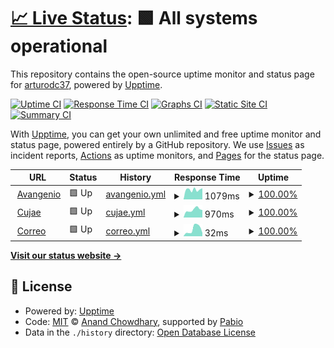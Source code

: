 # [📈 Live Status](https://arturodc37.github.io/Service-Status-Check): <!--live status--> **🟩 All systems operational**

This repository contains the open-source uptime monitor and status page for [arturodc37](https://arturodc37.github.io/Service-Status-Check), powered by [Upptime](https://github.com/upptime/upptime).

[![Uptime CI](https://github.com/arturodc37/Service-Status-Check/workflows/Uptime%20CI/badge.svg)](https://github.com/arturodc37/Service-Status-Check/actions?query=workflow%3A%22Uptime+CI%22)
[![Response Time CI](https://github.com/arturodc37/Service-Status-Check/workflows/Response%20Time%20CI/badge.svg)](https://github.com/arturodc37/Service-Status-Check/actions?query=workflow%3A%22Response+Time+CI%22)
[![Graphs CI](https://github.com/arturodc37/Service-Status-Check/workflows/Graphs%20CI/badge.svg)](https://github.com/arturodc37/Service-Status-Check/actions?query=workflow%3A%22Graphs+CI%22)
[![Static Site CI](https://github.com/arturodc37/Service-Status-Check/workflows/Static%20Site%20CI/badge.svg)](https://github.com/arturodc37/Service-Status-Check/actions?query=workflow%3A%22Static+Site+CI%22)
[![Summary CI](https://github.com/arturodc37/Service-Status-Check/workflows/Summary%20CI/badge.svg)](https://github.com/arturodc37/Service-Status-Check/actions?query=workflow%3A%22Summary+CI%22)

With [Upptime](https://upptime.js.org), you can get your own unlimited and free uptime monitor and status page, powered entirely by a GitHub repository. We use [Issues](https://github.com/arturodc37/Service-Status-Check/issues) as incident reports, [Actions](https://github.com/arturodc37/Service-Status-Check/actions) as uptime monitors, and [Pages](https://arturodc37.github.io/Service-Status-Check) for the status page.

<!--start: status pages-->
<!-- This summary is generated by Upptime (https://github.com/upptime/upptime) -->
<!-- Do not edit this manually, your changes will be overwritten -->
<!-- prettier-ignore -->
| URL | Status | History | Response Time | Uptime |
| --- | ------ | ------- | ------------- | ------ |
| <img alt="" src="https://icons.duckduckgo.com/ip3/avangenio.com.ico" height="13"> [Avangenio](https://avangenio.com) | 🟩 Up | [avangenio.yml](https://github.com/arturodc37/Service-Status-Check/commits/HEAD/history/avangenio.yml) | <details><summary><img alt="Response time graph" src="./graphs/avangenio/response-time-week.png" height="20"> 1079ms</summary><br><a href="https://arturodc37.github.io/Service-Status-Check/history/avangenio"><img alt="Response time 1033" src="https://img.shields.io/endpoint?url=https%3A%2F%2Fraw.githubusercontent.com%2Farturodc37%2FService-Status-Check%2FHEAD%2Fapi%2Favangenio%2Fresponse-time.json"></a><br><a href="https://arturodc37.github.io/Service-Status-Check/history/avangenio"><img alt="24-hour response time 1227" src="https://img.shields.io/endpoint?url=https%3A%2F%2Fraw.githubusercontent.com%2Farturodc37%2FService-Status-Check%2FHEAD%2Fapi%2Favangenio%2Fresponse-time-day.json"></a><br><a href="https://arturodc37.github.io/Service-Status-Check/history/avangenio"><img alt="7-day response time 1079" src="https://img.shields.io/endpoint?url=https%3A%2F%2Fraw.githubusercontent.com%2Farturodc37%2FService-Status-Check%2FHEAD%2Fapi%2Favangenio%2Fresponse-time-week.json"></a><br><a href="https://arturodc37.github.io/Service-Status-Check/history/avangenio"><img alt="30-day response time 1032" src="https://img.shields.io/endpoint?url=https%3A%2F%2Fraw.githubusercontent.com%2Farturodc37%2FService-Status-Check%2FHEAD%2Fapi%2Favangenio%2Fresponse-time-month.json"></a><br><a href="https://arturodc37.github.io/Service-Status-Check/history/avangenio"><img alt="1-year response time 1033" src="https://img.shields.io/endpoint?url=https%3A%2F%2Fraw.githubusercontent.com%2Farturodc37%2FService-Status-Check%2FHEAD%2Fapi%2Favangenio%2Fresponse-time-year.json"></a></details> | <details><summary><a href="https://arturodc37.github.io/Service-Status-Check/history/avangenio">100.00%</a></summary><a href="https://arturodc37.github.io/Service-Status-Check/history/avangenio"><img alt="All-time uptime 98.24%" src="https://img.shields.io/endpoint?url=https%3A%2F%2Fraw.githubusercontent.com%2Farturodc37%2FService-Status-Check%2FHEAD%2Fapi%2Favangenio%2Fuptime.json"></a><br><a href="https://arturodc37.github.io/Service-Status-Check/history/avangenio"><img alt="24-hour uptime 100.00%" src="https://img.shields.io/endpoint?url=https%3A%2F%2Fraw.githubusercontent.com%2Farturodc37%2FService-Status-Check%2FHEAD%2Fapi%2Favangenio%2Fuptime-day.json"></a><br><a href="https://arturodc37.github.io/Service-Status-Check/history/avangenio"><img alt="7-day uptime 100.00%" src="https://img.shields.io/endpoint?url=https%3A%2F%2Fraw.githubusercontent.com%2Farturodc37%2FService-Status-Check%2FHEAD%2Fapi%2Favangenio%2Fuptime-week.json"></a><br><a href="https://arturodc37.github.io/Service-Status-Check/history/avangenio"><img alt="30-day uptime 100.00%" src="https://img.shields.io/endpoint?url=https%3A%2F%2Fraw.githubusercontent.com%2Farturodc37%2FService-Status-Check%2FHEAD%2Fapi%2Favangenio%2Fuptime-month.json"></a><br><a href="https://arturodc37.github.io/Service-Status-Check/history/avangenio"><img alt="1-year uptime 98.24%" src="https://img.shields.io/endpoint?url=https%3A%2F%2Fraw.githubusercontent.com%2Farturodc37%2FService-Status-Check%2FHEAD%2Fapi%2Favangenio%2Fuptime-year.json"></a></details>
| <img alt="" src="https://icons.duckduckgo.com/ip3/cujae.edu.cu.ico" height="13"> [Cujae](https://cujae.edu.cu) | 🟩 Up | [cujae.yml](https://github.com/arturodc37/Service-Status-Check/commits/HEAD/history/cujae.yml) | <details><summary><img alt="Response time graph" src="./graphs/cujae/response-time-week.png" height="20"> 970ms</summary><br><a href="https://arturodc37.github.io/Service-Status-Check/history/cujae"><img alt="Response time 989" src="https://img.shields.io/endpoint?url=https%3A%2F%2Fraw.githubusercontent.com%2Farturodc37%2FService-Status-Check%2FHEAD%2Fapi%2Fcujae%2Fresponse-time.json"></a><br><a href="https://arturodc37.github.io/Service-Status-Check/history/cujae"><img alt="24-hour response time 938" src="https://img.shields.io/endpoint?url=https%3A%2F%2Fraw.githubusercontent.com%2Farturodc37%2FService-Status-Check%2FHEAD%2Fapi%2Fcujae%2Fresponse-time-day.json"></a><br><a href="https://arturodc37.github.io/Service-Status-Check/history/cujae"><img alt="7-day response time 970" src="https://img.shields.io/endpoint?url=https%3A%2F%2Fraw.githubusercontent.com%2Farturodc37%2FService-Status-Check%2FHEAD%2Fapi%2Fcujae%2Fresponse-time-week.json"></a><br><a href="https://arturodc37.github.io/Service-Status-Check/history/cujae"><img alt="30-day response time 1088" src="https://img.shields.io/endpoint?url=https%3A%2F%2Fraw.githubusercontent.com%2Farturodc37%2FService-Status-Check%2FHEAD%2Fapi%2Fcujae%2Fresponse-time-month.json"></a><br><a href="https://arturodc37.github.io/Service-Status-Check/history/cujae"><img alt="1-year response time 989" src="https://img.shields.io/endpoint?url=https%3A%2F%2Fraw.githubusercontent.com%2Farturodc37%2FService-Status-Check%2FHEAD%2Fapi%2Fcujae%2Fresponse-time-year.json"></a></details> | <details><summary><a href="https://arturodc37.github.io/Service-Status-Check/history/cujae">100.00%</a></summary><a href="https://arturodc37.github.io/Service-Status-Check/history/cujae"><img alt="All-time uptime 93.53%" src="https://img.shields.io/endpoint?url=https%3A%2F%2Fraw.githubusercontent.com%2Farturodc37%2FService-Status-Check%2FHEAD%2Fapi%2Fcujae%2Fuptime.json"></a><br><a href="https://arturodc37.github.io/Service-Status-Check/history/cujae"><img alt="24-hour uptime 100.00%" src="https://img.shields.io/endpoint?url=https%3A%2F%2Fraw.githubusercontent.com%2Farturodc37%2FService-Status-Check%2FHEAD%2Fapi%2Fcujae%2Fuptime-day.json"></a><br><a href="https://arturodc37.github.io/Service-Status-Check/history/cujae"><img alt="7-day uptime 100.00%" src="https://img.shields.io/endpoint?url=https%3A%2F%2Fraw.githubusercontent.com%2Farturodc37%2FService-Status-Check%2FHEAD%2Fapi%2Fcujae%2Fuptime-week.json"></a><br><a href="https://arturodc37.github.io/Service-Status-Check/history/cujae"><img alt="30-day uptime 98.30%" src="https://img.shields.io/endpoint?url=https%3A%2F%2Fraw.githubusercontent.com%2Farturodc37%2FService-Status-Check%2FHEAD%2Fapi%2Fcujae%2Fuptime-month.json"></a><br><a href="https://arturodc37.github.io/Service-Status-Check/history/cujae"><img alt="1-year uptime 93.53%" src="https://img.shields.io/endpoint?url=https%3A%2F%2Fraw.githubusercontent.com%2Farturodc37%2FService-Status-Check%2FHEAD%2Fapi%2Fcujae%2Fuptime-year.json"></a></details>
| <img alt="" src="https://icons.duckduckgo.com/ip3/null.ico" height="13"> [Correo](correo.avangenio.com) | 🟩 Up | [correo.yml](https://github.com/arturodc37/Service-Status-Check/commits/HEAD/history/correo.yml) | <details><summary><img alt="Response time graph" src="./graphs/correo/response-time-week.png" height="20"> 32ms</summary><br><a href="https://arturodc37.github.io/Service-Status-Check/history/correo"><img alt="Response time 30" src="https://img.shields.io/endpoint?url=https%3A%2F%2Fraw.githubusercontent.com%2Farturodc37%2FService-Status-Check%2FHEAD%2Fapi%2Fcorreo%2Fresponse-time.json"></a><br><a href="https://arturodc37.github.io/Service-Status-Check/history/correo"><img alt="24-hour response time 15" src="https://img.shields.io/endpoint?url=https%3A%2F%2Fraw.githubusercontent.com%2Farturodc37%2FService-Status-Check%2FHEAD%2Fapi%2Fcorreo%2Fresponse-time-day.json"></a><br><a href="https://arturodc37.github.io/Service-Status-Check/history/correo"><img alt="7-day response time 32" src="https://img.shields.io/endpoint?url=https%3A%2F%2Fraw.githubusercontent.com%2Farturodc37%2FService-Status-Check%2FHEAD%2Fapi%2Fcorreo%2Fresponse-time-week.json"></a><br><a href="https://arturodc37.github.io/Service-Status-Check/history/correo"><img alt="30-day response time 29" src="https://img.shields.io/endpoint?url=https%3A%2F%2Fraw.githubusercontent.com%2Farturodc37%2FService-Status-Check%2FHEAD%2Fapi%2Fcorreo%2Fresponse-time-month.json"></a><br><a href="https://arturodc37.github.io/Service-Status-Check/history/correo"><img alt="1-year response time 30" src="https://img.shields.io/endpoint?url=https%3A%2F%2Fraw.githubusercontent.com%2Farturodc37%2FService-Status-Check%2FHEAD%2Fapi%2Fcorreo%2Fresponse-time-year.json"></a></details> | <details><summary><a href="https://arturodc37.github.io/Service-Status-Check/history/correo">100.00%</a></summary><a href="https://arturodc37.github.io/Service-Status-Check/history/correo"><img alt="All-time uptime 99.89%" src="https://img.shields.io/endpoint?url=https%3A%2F%2Fraw.githubusercontent.com%2Farturodc37%2FService-Status-Check%2FHEAD%2Fapi%2Fcorreo%2Fuptime.json"></a><br><a href="https://arturodc37.github.io/Service-Status-Check/history/correo"><img alt="24-hour uptime 100.00%" src="https://img.shields.io/endpoint?url=https%3A%2F%2Fraw.githubusercontent.com%2Farturodc37%2FService-Status-Check%2FHEAD%2Fapi%2Fcorreo%2Fuptime-day.json"></a><br><a href="https://arturodc37.github.io/Service-Status-Check/history/correo"><img alt="7-day uptime 100.00%" src="https://img.shields.io/endpoint?url=https%3A%2F%2Fraw.githubusercontent.com%2Farturodc37%2FService-Status-Check%2FHEAD%2Fapi%2Fcorreo%2Fuptime-week.json"></a><br><a href="https://arturodc37.github.io/Service-Status-Check/history/correo"><img alt="30-day uptime 100.00%" src="https://img.shields.io/endpoint?url=https%3A%2F%2Fraw.githubusercontent.com%2Farturodc37%2FService-Status-Check%2FHEAD%2Fapi%2Fcorreo%2Fuptime-month.json"></a><br><a href="https://arturodc37.github.io/Service-Status-Check/history/correo"><img alt="1-year uptime 99.89%" src="https://img.shields.io/endpoint?url=https%3A%2F%2Fraw.githubusercontent.com%2Farturodc37%2FService-Status-Check%2FHEAD%2Fapi%2Fcorreo%2Fuptime-year.json"></a></details>

<!--end: status pages-->

[**Visit our status website →**](https://arturodc37.github.io/Service-Status-Check)

## 📄 License

- Powered by: [Upptime](https://github.com/upptime/upptime)
- Code: [MIT](./LICENSE) © [Anand Chowdhary](https://anandchowdhary.com), supported by [Pabio](https://pabio.com)
- Data in the `./history` directory: [Open Database License](https://opendatacommons.org/licenses/odbl/1-0/)
